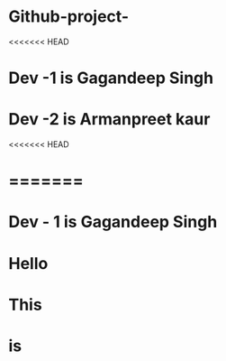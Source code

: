 # Github-project- 
<<<<<<< HEAD
# Dev -1 is Gagandeep Singh
# Dev -2 is Armanpreet kaur
<<<<<<< HEAD

=======
=======
# Dev - 1 is Gagandeep Singh

# Hello
# This
# is
